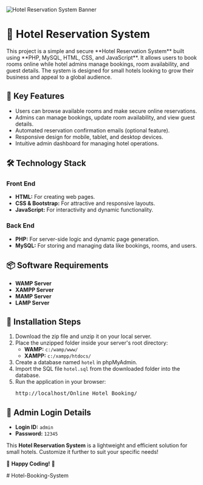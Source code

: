
  <div class="banner">
    <img src="link_to_banner_image" alt="Hotel Reservation System Banner">
  </div>

  <h1>🏨 Hotel Reservation System</h1>

  <p>This project is a simple and secure **Hotel Reservation System** built using **PHP, MySQL, HTML, CSS, and JavaScript**. It allows users to book rooms online while hotel admins manage bookings, room availability, and guest details. The system is designed for small hotels looking to grow their business and appeal to a global audience.</p>

  <h2>🎯 Key Features</h2>
  <ul>
    <li>Users can browse available rooms and make secure online reservations.</li>
    <li>Admins can manage bookings, update room availability, and view guest details.</li>
    <li>Automated reservation confirmation emails (optional feature).</li>
    <li>Responsive design for mobile, tablet, and desktop devices.</li>
    <li>Intuitive admin dashboard for managing hotel operations.</li>
  </ul>

  <h2>🛠 Technology Stack</h2>
  <h3>Front End</h3>
  <ul>
    <li><strong>HTML:</strong> For creating web pages.</li>
    <li><strong>CSS & Bootstrap:</strong> For attractive and responsive layouts.</li>
    <li><strong>JavaScript:</strong> For interactivity and dynamic functionality.</li>
  </ul>

  <h3>Back End</h3>
  <ul>
    <li><strong>PHP:</strong> For server-side logic and dynamic page generation.</li>
    <li><strong>MySQL:</strong> For storing and managing data like bookings, rooms, and users.</li>
  </ul>

  <h2>📦 Software Requirements</h2>
  <ul>
    <li><strong>WAMP Server</strong></li>
    <li><strong>XAMPP Server</strong></li>
    <li><strong>MAMP Server</strong></li>
    <li><strong>LAMP Server</strong></li>
  </ul>

  <h2>🚀 Installation Steps</h2>
  <ol>
    <li>Download the zip file and unzip it on your local server.</li>
    <li>Place the unzipped folder inside your server's root directory:
      <ul>
        <li><strong>WAMP:</strong> <code>c:/wamp/www/</code></li>
        <li><strong>XAMPP:</strong> <code>c:/xampp/htdocs/</code></li>
      </ul>
    </li>
    <li>Create a database named <code>hotel</code> in phpMyAdmin.</li>
    <li>Import the SQL file <code>hotel.sql</code> from the downloaded folder into the database.</li>
    <li>Run the application in your browser:
      <pre>http://localhost/Online Hotel Booking/</pre>
    </li>
  </ol>

  <h2>🔑 Admin Login Details</h2>
  <ul>
    <li><strong>Login ID:</strong> <code>admin</code></li>
    <li><strong>Password:</strong> <code>12345</code></li>
  </ul>

  <p>This <strong>Hotel Reservation System</strong> is a lightweight and efficient solution for small hotels. Customize it further to suit your specific needs!</p>

  <p>🎉 <strong>Happy Coding!</strong> 🎉</p>

</body>
</html># Hotel-Booking-System
